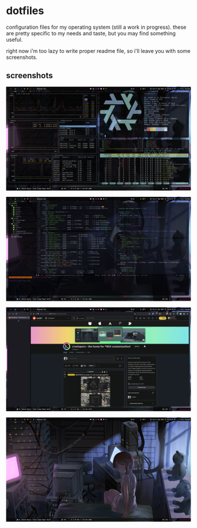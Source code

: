 dotfiles
==========

configuration files for my operating system (still a work in progress). these are pretty specific to my needs and taste, but you may find something useful.

right now i'm too lazy to write proper readme file, so i'll leave you with some screenshots.

 ## screenshots
 
![terminal](screenshots/terminals.png)

![editor](screenshots/editor.png)

![browser](screenshots/browser.png)

![background](screenshots/background.png)
